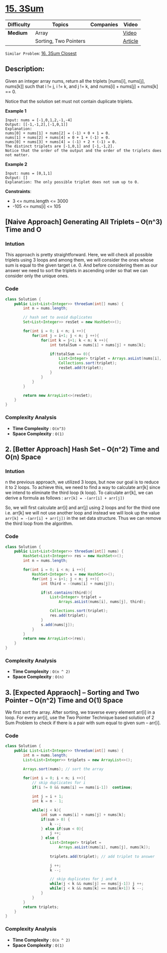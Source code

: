 # [15. 3Sum](https://leetcode.com/problems/3sum/description/)


| Difficulty | Topics                   | Companies         | Video                                                 |
| ---------- | ------------------------ | ----------------- | ----------------------------------------------------- |
| **Medium** | Array                    |                   | [Video](https://youtu.be/DhFh8Kw7ymk?si=ls8ZGwwKZHUzFg0m)|
|            | Sorting, Two Pointers    |                   | [Article](https://www.geeksforgeeks.org/find-a-triplet-that-sum-to-a-given-value/)|

`Similar Problem`: [16. 3Sum Closest](https://leetcode.com/problems/3sum-closest/)

## Description:

Given an integer array nums, return all the triplets [nums[i], nums[j], nums[k]] such that i != j, i != k, and j != k, and nums[i] + nums[j] + nums[k] == 0.

Notice that the solution set must not contain duplicate triplets.

**Example 1**
``` 
Input: nums = [-1,0,1,2,-1,-4]
Output: [[-1,-1,2],[-1,0,1]]
Explanation: 
nums[0] + nums[1] + nums[2] = (-1) + 0 + 1 = 0.
nums[1] + nums[2] + nums[4] = 0 + 1 + (-1) = 0.
nums[0] + nums[3] + nums[4] = (-1) + 2 + (-1) = 0.
The distinct triplets are [-1,0,1] and [-1,-1,2].
Notice that the order of the output and the order of the triplets does not matter.
```

**Example 2**
```
Input: nums = [0,1,1]
Output: []
Explanation: The only possible triplet does not sum up to 0.
```

**Constraints**:

* 3 <= nums.length <= 3000
* -105 <= nums[i] <= 105 

## [Naive Approach] Generating All Triplets – O(n^3) Time and O

### Intution
This approach is pretty straightforward. Here, we will check all possible triplets using 3 loops and among them, we will consider the ones whose sum is equal to the given target i.e. 0. And before considering them as our answer we need to sort the triplets in ascending order so that we can consider only the unique ones.

### Code
```Java
class Solution {
    public List<List<Integer>> threeSum(int[] nums) {
        int n = nums.length;

        // hash set to avoid duplicates
        Set<List<Integer>> resSet = new HashSet<>(); 

        for(int i = 0; i < n; i ++){
            for(int j = i+1; j < n; j ++){
                for(int k = j+1; k < n; k ++){
                    int totalSum = nums[i] + nums[j] + nums[k];

                    if(totalSum == 0){
                        List<Integer> triplet = Arrays.asList(nums[i], nums[j], nums[k]);
                        Collections.sort(triplet);
                        resSet.add(triplet);
                    }
                }
            }
        }

        return new ArrayList<>(resSet);
    }
}
```
### Complexity Analysis
-   **Time Complexity** : `O(n^3)`
-   **Space Complexity** : `O(1)`


## 2. [Better Approach] Hash Set – O(n^2) Time and O(n) Space

### Intution
n the previous approach, we utilized 3 loops, but now our goal is to reduce it to 2 loops. To achieve this, we need to find a way to calculate arr[k] since we intend to eliminate the third loop (k loop). To calculate arr[k], we can derive a formula as follows : 
`arr[k] = -(arr[i] + arr[j])`

So, we will first calculate arr[i] and arr[j] using 2 loops and for the third one i.e. arr[k] we will not use another loop and instead we will look up the value `arr[k] = -(arr[i] + arr[j])` in the set data structure. Thus we can remove the third loop from the algorithm.

### Code
``` Java
class Solution {
    public List<List<Integer>> threeSum(int[] nums) {
        HashSet<List<Integer>> res = new HashSet<>();
        int n = nums.length;

        for(int i = 0; i < n; i ++){
            HashSet<Integer> s = new HashSet<>();
            for(int j = i+1; j < n; j ++){
                int third = -(nums[i] + nums[j]);

                if(st.contains(third)){
                    List<Integer> triplet = 
                        Arrays.asList(nums[i], nums[j], third);

                    Collections.sort(triplet);
                    res.add(triplet);
                }
                s.add(nums[j]);
            }
        }
        return new ArrayList<>(res);
    }
}
``` 
### Complexity Analysis
-   **Time Complexity** : `O(n ^ 2)`
-   **Space Complexity** : `O(n)`


## 3. [Expected Appraoch] – Sorting and Two Pointer – O(n^2) Time and O(1) Space

We first sort the array. After sorting, we traverse every element arr[i] in a loop. For every arr[i], use the Two Pointer Technique based solution of 2 Sum Problem to check if there is a pair with sum equal to given sum – arr[i].

### Code
``` Java
class Solution {
    public List<List<Integer>> threeSum(int[] nums) {
        int n = nums.length;
        List<List<Integer>> triplets = new ArrayList<>();

        Arrays.sort(nums); // sort the array

        for(int i = 0; i < n; i ++){
            // skip duplicates for i
            if(i != 0 && nums[i] == nums[i-1])  continue;
        
            int j = i + 1;
            int k = n - 1;

            while(j < k){
                int sum = nums[i] + nums[j] + nums[k];
                if(sum > 0) {
                    k --;
                } else if(sum < 0){
                    j ++;
                } else {
                    List<Integer> triplet =
                        Arrays.asList(nums[i], nums[j], nums[k]);
                    
                    triplets.add(triplet); // add triplet to answer

                    j ++;
                    k --; 

                    // skip duplicates for j and k
                    while(j < k && nums[j] == nums[j-1]) j ++;
                    while(j < k && nums[k] == nums[k+1]) k --;
                }
            }
        }
        return triplets;
    }
}
```
### Complexity Analysis
-   **Time Complexity** : `O(n ^ 2)`
-   **Space Complexity** : `O(1)`
